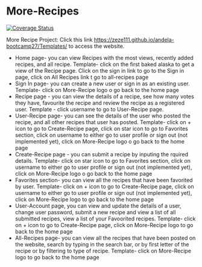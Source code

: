 # More-Recipes
<a href='https://coveralls.io/github/zeze111/andela-bootcamp27?branch=master'><img src='https://coveralls.io/repos/github/zeze111/andela-bootcamp27/badge.svg?branch=master' alt='Coverage Status' /></a>

More Recipe Project: Click this link https://zeze111.github.io/andela-bootcamp27/Templates/ to access the website.

 - Home page- you can view Recipes with the most views, recently added recipes, and all recipe. Template- click on the first baked alaska to get a view of the Recipe page. Click on the sign in link to go to the Sign in page, click on All Recipes link t go to all-recipes page
 - Sign In page- you can create a new user or sign in as an existing user. Template- click on More-Recipe logo o go back to the home page
 - Recipe page - you can view the details of a recipe, see how many votes they have, favourite the recipe and review the recipe as a registered user. Template - click username to go to User-Recipe page.
 - User-Recipe page- you can see the details of the user who posted the recipe, and all other recipes that user has posted. Template- click on + icon to go to Create-Recipe page, click on star icon to go to Favorites section, click on username to either go to user profile or sign out (not implemented yet), click on More-Recipe logo o go back to the home page
 - Create-Recipe page - you can submit a recipe by inputing the rquired details. Template- click on star icon to go to Favorites section, click on username to either go to user profile or sign out (not implemented yet), click on More-Recipe logo o go back to the home page
 - Favorites section- you can view all the recipes that have been favorited by user. Template- click on + icon to go to Create-Recipe page, click on username to either go to user profile or sign out (not implemented yet), click on More-Recipe logo to go back to the home page
 - User-Account page, you can view and update the details of a user, change user password, submit a new recipe and view a list of all submitted recipes, view a list of your Favoorited recipes. Template- click on + icon to go to Create-Recipe page, click on More-Recipe logo to go back to the home page
 - All-Recipes page- you can view all the recipes that have been posted on the website, search by typing in the search bar, or by first letter of the recipe or by filtering to type of recipe. Template- click on More-Recipe logo to go back to the home page





